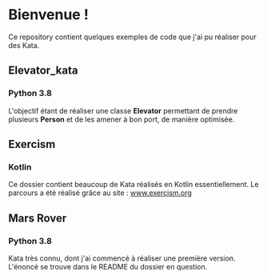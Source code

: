# Bienvenue !

Ce repository contient quelques exemples de code que j'ai pu réaliser pour des Kata.

## Elevator_kata
  ### Python 3.8
  L'objectif étant de réaliser une classe **Elevator** permettant de prendre plusieurs **Person** et de les amener à bon port, de manière optimisée.


## Exercism
  ### Kotlin
  Ce dossier contient beaucoup de Kata réalisés en Kotlin essentiellement.
  Le parcours a été réalisé grâce au site : www.exercism.org

## Mars Rover
  ### Python 3.8
  Kata très connu, dont j'ai commencé à réaliser une première version. L'énoncé se trouve dans le README du dossier en question.
  
  
